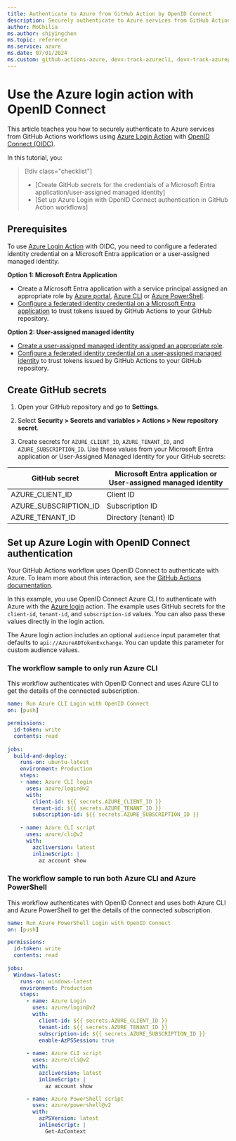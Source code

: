 ```yaml
--- 
title: Authenticate to Azure from GitHub Action by OpenID Connect
description: Securely authenticate to Azure services from GitHub Actions workflows using Azure Login Action with OpenID Connect (OIDC).
author: MoChilia 
ms.author: shiyingchen 
ms.topic: reference
ms.service: azure 
ms.date: 07/01/2024
ms.custom: github-actions-azure, devx-track-azurecli, devx-track-azurepowershell, linux-related-content
---
```


# Use the Azure login action with OpenID Connect

This article teaches you how to securely authenticate to Azure services from GitHub Actions workflows using [Azure Login Action](https://github.com/marketplace/actions/azure-login) with [OpenID Connect (OIDC)](/security/business/security-101/what-is-openid-connect-oidc). 

In this tutorial, you:

> [!div class="checklist"]
> * [Create GitHub secrets for the credentials of a Microsoft Entra application/user-assigned managed identity]
> * [Set up Azure Login with OpenID Connect authentication in GitHub Action workflows]

## Prerequisites

To use [Azure Login Action](https://github.com/marketplace/actions/azure-login) with OIDC, you need to configure a federated identity credential on a Microsoft Entra application or a user-assigned managed identity.

**Option 1: Microsoft Entra Application**

* Create a Microsoft Entra application with a service principal assigned an appropriate role by [Azure portal](/entra/identity-platform/howto-create-service-principal-portal), [Azure CLI](/cli/azure/azure-cli-sp-tutorial-1) or [Azure PowerShell](/entra/identity-platform/howto-authenticate-service-principal-powershell).
* [Configure a federated identity credential on a Microsoft Entra application](/entra/workload-id/workload-identity-federation-create-trust) to trust tokens issued by GitHub Actions to your GitHub repository. 

**Option 2: User-assigned managed identity**

* [Create a user-assigned managed identity assigned an appropriate role](/entra/identity/managed-identities-azure-resources/how-manage-user-assigned-managed-identities).
* [Configure a federated identity credential on a user-assigned managed identity](/entra/workload-id/workload-identity-federation-create-trust-user-assigned-managed-identity) to trust tokens issued by GitHub Actions to your GitHub repository. 

## Create GitHub secrets

1. Open your GitHub repository and go to **Settings**.

1. Select **Security > Secrets and variables > Actions > New repository secret**.

1. Create secrets for `AZURE_CLIENT_ID`, `AZURE_TENANT_ID`, and `AZURE_SUBSCRIPTION_ID`. Use these values from your Microsoft Entra application or User-Assigned Managed Identity for your GitHub secrets:

|GitHub secret  |Microsoft Entra application or User-assigned managed identity  |
|---------|---------|
|AZURE_CLIENT_ID    |    Client ID    |
|AZURE_SUBSCRIPTION_ID     |    Subscription ID     |
|AZURE_TENANT_ID    |    Directory (tenant) ID  |

## Set up Azure Login with OpenID Connect authentication

Your GitHub Actions workflow uses OpenID Connect to authenticate with Azure.
To learn more about this interaction, see the [GitHub Actions documentation](https://docs.github.com/actions/deployment/security-hardening-your-deployments/configuring-openid-connect-in-azure).

In this example, you use OpenID Connect Azure CLI to authenticate with Azure with the [Azure login](https://github.com/marketplace/actions/azure-login) action. The example uses GitHub secrets for the `client-id`, `tenant-id`, and `subscription-id` values. You can also pass these values directly in the login action.

The Azure login action includes an optional `audience` input parameter that defaults to `api://AzureADTokenExchange`. You can update this parameter for custom audience values.

### The workflow sample to only run Azure CLI

This workflow authenticates with OpenID Connect and uses Azure CLI to get the details of the connected subscription.

```yaml
name: Run Azure CLI Login with OpenID Connect
on: [push]

permissions:
  id-token: write
  contents: read
      
jobs: 
  build-and-deploy:
    runs-on: ubuntu-latest
    environment: Production
    steps:
    - name: Azure CLI login
      uses: azure/login@v2
      with:
        client-id: ${{ secrets.AZURE_CLIENT_ID }}
        tenant-id: ${{ secrets.AZURE_TENANT_ID }}
        subscription-id: ${{ secrets.AZURE_SUBSCRIPTION_ID }}
  
    - name: Azure CLI script
      uses: azure/cli@v2
      with:
        azcliversion: latest
        inlineScript: |
          az account show
```

### The workflow sample to run both Azure CLI and Azure PowerShell

This workflow authenticates with OpenID Connect and uses both Azure CLI and Azure PowerShell to get the details of the connected subscription.

```yaml
name: Run Azure PowerShell Login with OpenID Connect
on: [push]

permissions:
  id-token: write
  contents: read
      
jobs: 
  Windows-latest:
    runs-on: windows-latest
    environment: Production
    steps:
      - name: Azure Login
        uses: azure/login@v2
        with:
          client-id: ${{ secrets.AZURE_CLIENT_ID }}
          tenant-id: ${{ secrets.AZURE_TENANT_ID }}
          subscription-id: ${{ secrets.AZURE_SUBSCRIPTION_ID }} 
          enable-AzPSSession: true
      
      - name: Azure CLI script
        uses: azure/cli@v2
        with:
          azcliversion: latest
          inlineScript: |
            az account show

      - name: Azure PowerShell script
        uses: azure/powershell@v2
        with:
          azPSVersion: latest
          inlineScript: |
            Get-AzContext     
```